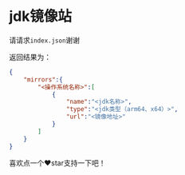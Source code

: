# jdk镜像站

请请求`index.json`谢谢

返回结果为：
```json
{
    "mirrors":{
        "<操作系统名称>":[
            {
                "name":"<jdk名称>",
                "type":"<jdk类型（arm64、x64）>",
                "url":"<镜像地址>"
            }
        ]
    }
}
```

喜欢点一个❤️star支持一下吧！